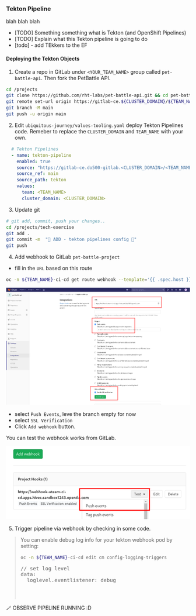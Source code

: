 ### Tekton Pipeline 
blah blah blah

- [TODO] Something something what is Tekton (and OpenShift Pipelines)
- [TODO] Explain what this Tekton pipeline is going to do
- [todo] - add TEkkers to the EF

#### Deploying the Tekton Objects

1. Create a repo in GitLab under `<YOUR_TEAM_NAME>` group called `pet-battle-api`. Then fork the PetBattle API.

```bash
cd /projects
git clone https://github.com/rht-labs/pet-battle-api.git && cd pet-battle-api
git remote set-url origin https://gitlab-ce.${CLUSTER_DOMAIN}/${TEAM_NAME}/pet-battle-api.git
git branch -M main
git push -u origin main
```

2. Edit `ubiquitous-journey/values-tooling.yaml` deploy Tekton Pipelines code. Remeber to replace the `CLUSTER_DOMAIN` and `TEAM_NAME` with your own.

```yaml
  # Tekton Pipelines
  - name: tekton-pipeline
    enabled: true
    source: "https://gitlab-ce.do500-gitlab.<CLUSTER_DOMAIN>/<TEAM_NAME>/tech-exercise.git"
    source_ref: main
    source_path: tekton
    values:
      team: <TEAM_NAME>
      cluster_domain: <CLUSTER_DOMAIN>
```

3. Update git
```bash
# git add, commit, push your changes..
cd /projects/tech-exercise
git add .
git commit -m  "🍕 ADD - tekton pipelines config 🍕" 
git push 
```

4. Add webhook to GitLab `pet-battle-project`
- fill in the `URL` based on this route
```bash
oc -n ${TEAM_NAME}-ci-cd get route webhook --template='{{ .spec.host }}'
```
![gitlab-webhook-trigger.png](images/gitlab-webhook-trigger.png)
- select `Push Events`, leve the branch empty for now
- select `SSL Verification`
- Click `Add webhook` button.

You can test the webhook works from GitLab.

![gitlab-test-webhook.png](images/gitlab-test-webhook.png)

5. Trigger pipeline via webhook by checking in some code.

>  You can enable debug log info for your tekton webhook pod by setting:
>```bash
> oc -n ${TEAM_NAME}-ci-cd edit cm config-logging-triggers
>```
> <pre>
> // set log level
> data:
>   loglevel.eventlistener: debug
> <pre>


🪄 OBSERVE PIPELINE RUNNING :D 
